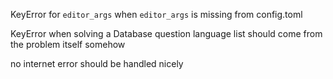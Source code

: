 
KeyError for `editor_args` when `editor_args` is missing from config.toml

KeyError when solving a Database question
language list should come from the problem itself somehow

no internet error should be handled nicely

